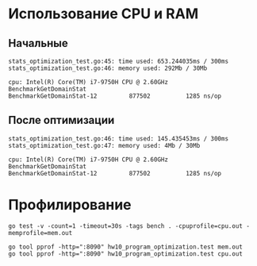 # Использование CPU и RAM

## Начальные 
    stats_optimization_test.go:45: time used: 653.244035ms / 300ms
    stats_optimization_test.go:46: memory used: 292Mb / 30Mb

    cpu: Intel(R) Core(TM) i7-9750H CPU @ 2.60GHz
    BenchmarkGetDomainStat
    BenchmarkGetDomainStat-12    	  877502	      1285 ns/op

## После оптимизации
    stats_optimization_test.go:46: time used: 145.435453ms / 300ms
    stats_optimization_test.go:47: memory used: 4Mb / 30Mb

    cpu: Intel(R) Core(TM) i7-9750H CPU @ 2.60GHz
    BenchmarkGetDomainStat
    BenchmarkGetDomainStat-12    	  877502	      1285 ns/op

# Профилирование

    go test -v -count=1 -timeout=30s -tags bench . -cpuprofile=cpu.out -memprofile=mem.out
    
    go tool pprof -http=":8090" hw10_program_optimization.test mem.out   
    go tool pprof -http=":8090" hw10_program_optimization.test cpu.out

